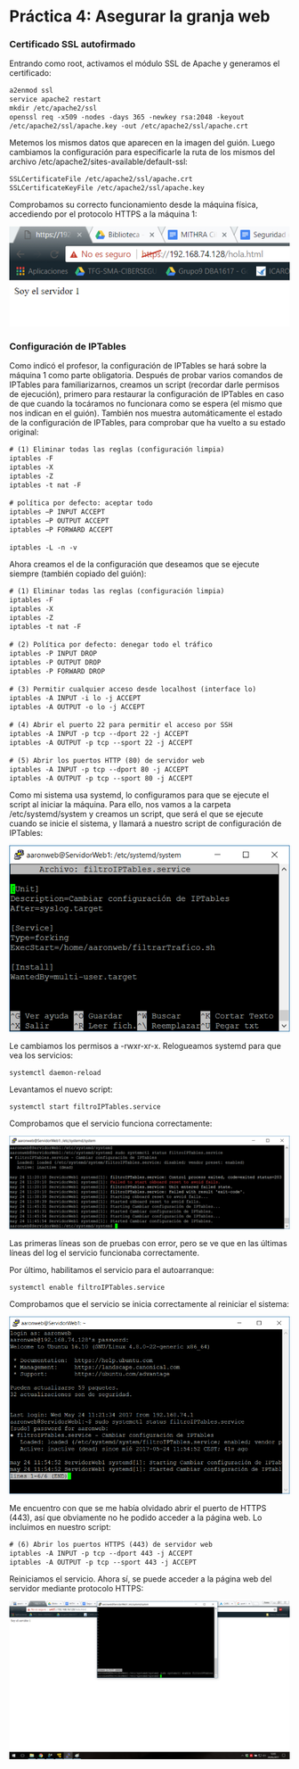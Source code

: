 # Práctica 4: Asegurar la granja web


### Certificado SSL autofirmado

Entrando como root, activamos el módulo SSL de Apache y generamos el certificado:

~~~
a2enmod ssl
service apache2 restart
mkdir /etc/apache2/ssl
openssl req -x509 -nodes -days 365 -newkey rsa:2048 -keyout /etc/apache2/ssl/apache.key -out /etc/apache2/ssl/apache.crt
~~~

Metemos los mismos datos que aparecen en la imagen del guión. Luego cambiamos la configuración para especificarle la ruta de los mismos del archivo /etc/apache2/sites-available/default-ssl:

~~~
SSLCertificateFile /etc/apache2/ssl/apache.crt
SSLCertificateKeyFile /etc/apache2/ssl/apache.key
~~~

Comprobamos su correcto funcionamiento desde la máquina física, accediendo por el protocolo HTTPS a la máquina 1:

![](comprobacionCertificadoSSLAutofirmado.png "Comprobación del certificado SSL autofirmado para la máquina 1")


### Configuración de IPTables

Como indicó el profesor, la configuración de IPTables se hará sobre la máquina 1 como parte obligatoria. Después de probar varios comandos de IPTables para familiarizarnos, creamos un script (recordar darle permisos de ejecución), primero para restaurar la configuración de IPTables en caso de que cuando la tocáramos no funcionara como se espera (el mismo que nos indican en el guión). También nos muestra automáticamente el estado de la configuración de IPTables, para comprobar que ha vuelto a su estado original:

~~~
# (1) Eliminar todas las reglas (configuración limpia)
iptables -F
iptables -X
iptables -Z
iptables -t nat -F

# política por defecto: aceptar todo
iptables −P INPUT ACCEPT
iptables −P OUTPUT ACCEPT
iptables −P FORWARD ACCEPT

iptables -L -n -v
~~~

Ahora creamos el de la configuración que deseamos que se ejecute siempre (también copiado del guión):

~~~
# (1) Eliminar todas las reglas (configuración limpia)
iptables -F
iptables -X
iptables -Z
iptables -t nat -F

# (2) Política por defecto: denegar todo el tráfico
iptables -P INPUT DROP
iptables -P OUTPUT DROP
iptables -P FORWARD DROP

# (3) Permitir cualquier acceso desde localhost (interface lo)
iptables -A INPUT -i lo -j ACCEPT
iptables -A OUTPUT -o lo -j ACCEPT

# (4) Abrir el puerto 22 para permitir el acceso por SSH
iptables -A INPUT -p tcp --dport 22 -j ACCEPT
iptables -A OUTPUT -p tcp --sport 22 -j ACCEPT

# (5) Abrir los puertos HTTP (80) de servidor web
iptables -A INPUT -p tcp --dport 80 -j ACCEPT
iptables -A OUTPUT -p tcp --sport 80 -j ACCEPT
~~~

Como mi sistema usa systemd, lo configuramos para que se ejecute el script al iniciar la máquina. Para ello, nos vamos a la carpeta /etc/systemd/system y creamos un script, que será el que se ejecute cuando se inicie el sistema, y llamará a nuestro script de configuración de IPTables:

![](scriptSystemd.png "Script para cambiar la configuración de IPTables al iniciar el sistema")

Le cambiamos los permisos a -rwxr-xr-x. Relogueamos systemd para que vea los servicios:

~~~
systemctl daemon-reload
~~~

Levantamos el nuevo script:

~~~
systemctl start filtroIPTables.service 
~~~

Comprobamos que el servicio funciona correctamente:

![](statusServicioInicio.png "Comprobación del servicio de inicio del sistema")

Las primeras líneas son de pruebas con error, pero se ve que en las últimas líneas del log el servicio funcionaba correctamente.

Por último, habilitamos el servicio para el autoarranque:

~~~
systemctl enable filtroIPTables.service
~~~

Comprobamos que el servicio se inicia correctamente al reiniciar el sistema: 

![](statusServicioArranque.png "Comprobación del servicio de inicio del sistema al arrancar")

Me encuentro con que se me había olvidado abrir el puerto de HTTPS (443), así que obviamente no he podido acceder a la página web. Lo incluimos en nuestro script:

~~~
# (6) Abrir los puertos HTTPS (443) de servidor web
iptables -A INPUT -p tcp --dport 443 -j ACCEPT
iptables -A OUTPUT -p tcp --sport 443 -j ACCEPT
~~~

Reiniciamos el servicio. Ahora sí, se puede acceder a la página web del servidor mediante protocolo HTTPS:

![](comprobacionIPTables.png "Comprobación del servicio de HTTPS después de configurar IPTables")
